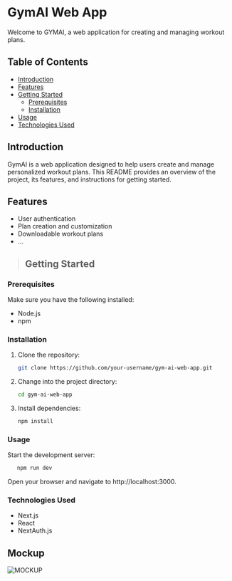 # GymAI Web App

Welcome to GYMAI, a web application for creating and managing workout plans.

## Table of Contents
- [Introduction](#introduction "Introduction")
- [Features](#features "Features")
- [Getting Started](#getting-started "Fetting-Started")
  - [Prerequisites](#prerequisites "Pre-Requisites")
  - [Installation](#installation "Installation")
- [Usage](#usage "Usage")
- [Technologies Used](#technologies-used "Technologies-Used")

## Introduction

GymAI is a web application designed to help users create and manage personalized workout plans. This README provides an overview of the project, its features, and instructions for getting started.

## Features

- User authentication
- Plan creation and customization
- Downloadable workout plans
- ...

> ## Getting Started

### Prerequisites

Make sure you have the following installed:

- Node.js
- npm

### Installation

1. Clone the repository:

   ```bash
   git clone https://github.com/your-username/gym-ai-web-app.git
1. Change into the project directory:

   ```bash
   cd gym-ai-web-app
1. Install dependencies:

   ```bash
   npm install
### Usage

 Start the development server:
```bash
   npm run dev
```
Open your browser and navigate to http://localhost:3000.

### Technologies Used
- Next.js
- React
- NextAuth.js

## Mockup

![MOCKUP](https://www.figma.com/file/a1bpE605ebtY20vJ7l8JEb/GYM-AI?type=design&node-id=0-1&mode=design&t=6l8NTysOuUn6vwdB-0 "Mockup")
